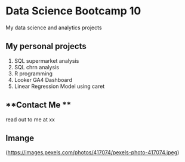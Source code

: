 # Data Science Bootcamp 10
My data science and analytics projects

## My personal projects 

1. SQL supermarket analysis
2. SQL chrn analysis
3. R programming
4. Looker GA4 Dashboard
5. Linear Regression Model using caret

## **Contact Me **
read out to me at xx

## Imange
(https://images.pexels.com/photos/417074/pexels-photo-417074.jpeg)
